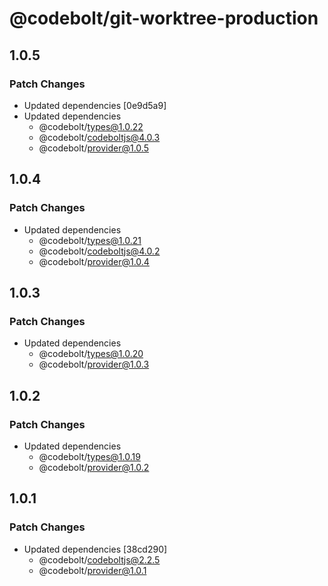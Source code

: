 # @codebolt/git-worktree-production

## 1.0.5

### Patch Changes

- Updated dependencies [0e9d5a9]
- Updated dependencies
  - @codebolt/types@1.0.22
  - @codebolt/codeboltjs@4.0.3
  - @codebolt/provider@1.0.5

## 1.0.4

### Patch Changes

- Updated dependencies
  - @codebolt/types@1.0.21
  - @codebolt/codeboltjs@4.0.2
  - @codebolt/provider@1.0.4

## 1.0.3

### Patch Changes

- Updated dependencies
  - @codebolt/types@1.0.20
  - @codebolt/provider@1.0.3

## 1.0.2

### Patch Changes

- Updated dependencies
  - @codebolt/types@1.0.19
  - @codebolt/provider@1.0.2

## 1.0.1

### Patch Changes

- Updated dependencies [38cd290]
  - @codebolt/codeboltjs@2.2.5
  - @codebolt/provider@1.0.1
